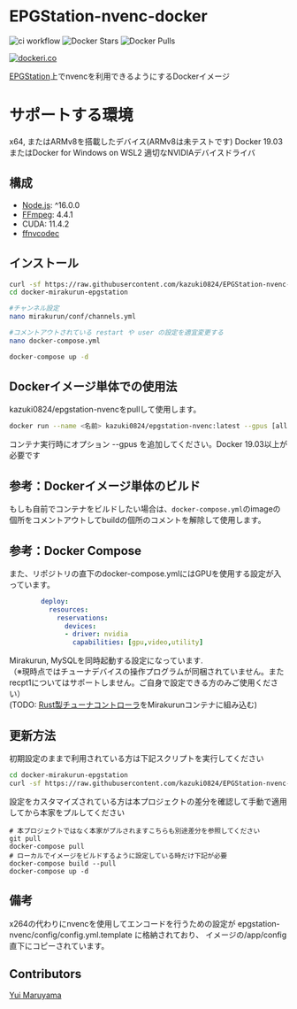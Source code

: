# EPGStation-nvenc-docker
![ci workflow](https://github.com/kazuki0824/EPGStation-nvenc-docker/actions/workflows/docker-publish.yml/badge.svg)
![Docker Stars](https://img.shields.io/docker/stars/kazuki0824/epgstation-nvenc)
![Docker Pulls](https://img.shields.io/docker/pulls/kazuki0824/epgstation-nvenc)

[![dockeri.co](https://dockeri.co/image/kazuki0824/epgstation-nvenc)](https://hub.docker.com/r/kazuki0824/epgstation-nvenc)

[EPGStation](https://github.com/l3tnun/EPGStation)上でnvencを利用できるようにするDockerイメージ  

# サポートする環境
x64, またはARMv8を搭載したデバイス(ARMv8は未テストです)
Docker 19.03またはDocker for Windows on WSL2
適切なNVIDIAデバイスドライバ


## 構成
- [Node.js](https://nodejs.org/ja/download/releases/): ^16.0.0
- [FFmpeg](https://www.ffmpeg.org/download.html): 4.4.1
- CUDA: 11.4.2
- [ffnvcodec](https://github.com/FFmpeg/nv-codec-headers)

## インストール
```sh
curl -sf https://raw.githubusercontent.com/kazuki0824/EPGStation-nvenc-docker/main/setup.sh | sh -s
cd docker-mirakurun-epgstation

#チャンネル設定
nano mirakurun/conf/channels.yml

#コメントアウトされている restart や user の設定を適宜変更する
nano docker-compose.yml

docker-compose up -d
```

## Dockerイメージ単体での使用法
kazuki0824/epgstation-nvencをpullして使用します。
```sh
docker run --name <名前> kazuki0824/epgstation-nvenc:latest --gpus [all|<count>]
```
コンテナ実行時にオプション --gpus を追加してください。Docker 19.03以上が必要です

## 参考：Dockerイメージ単体のビルド
もしも自前でコンテナをビルドしたい場合は、`docker-compose.yml`のimageの個所をコメントアウトしてbuildの個所のコメントを解除して使用します。

## 参考：Docker Compose
また、リポジトリの直下のdocker-compose.ymlにはGPUを使用する設定が入っています。
```yaml
        deploy:
          resources:
            reservations:
              devices:
              - driver: nvidia
                capabilities: [gpu,video,utility]
```
Mirakurun, MySQLを同時起動する設定になっています.  
（※現時点ではチューナデバイスの操作プログラムが同梱されていません。またrecpt1についてはサポートしません。ご自身で設定できる方のみご使用ください）  
(TODO: [Rust製チューナコントローラ](https://github.com/kazuki0824/b25-kit-rs)をMirakurunコンテナに組み込む)


## 更新方法
初期設定のままで利用されている方は下記スクリプトを実行してください

```sh
cd docker-mirakurun-epgstation
curl -sf https://raw.githubusercontent.com/kazuki0824/EPGStation-nvenc-docker/main/update.sh | sh -s
```
設定をカスタマイズされている方は本プロジェクトの差分を確認して手動で適用してから本家をプルしてください

```
# 本プロジェクトではなく本家がプルされますこちらも別途差分を参照してください
git pull
docker-compose pull
# ローカルでイメージをビルドするように設定している時だけ下記が必要
docker-compose build --pull
docker-compose up -d
```

## 備考
x264の代わりにnvencを使用してエンコードを行うための設定が
epgstation-nvenc/config/config.yml.template
に格納されており、
イメージの/app/config直下にコピーされています。

## Contributors
[Yui Maruyama](https://github.com/5ym)
